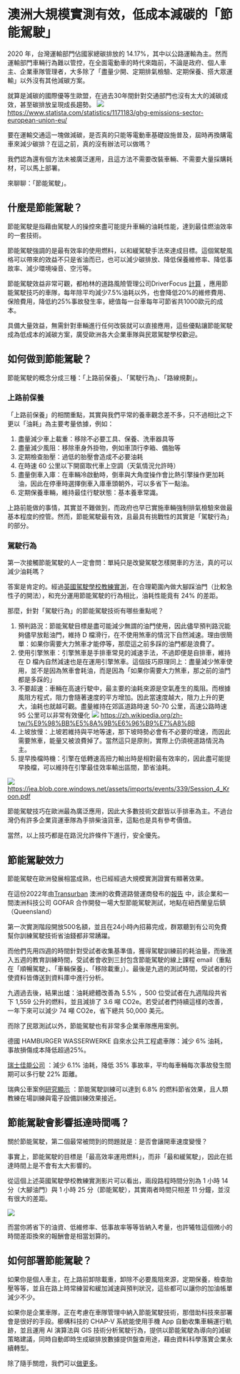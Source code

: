# 澳洲大規模實測有效，低成本減碳的「節能駕駛」


2020 年，台灣運輸部門佔國家總碳排放的 14.17%，其中以公路運輸為主。然而運輸部門車輛行為難以管控，在全面電動車的時代來臨前，不論是政府、個人車主、企業車隊管理者，大多除了「盡量少開、定期排氣檢驗、定期保養、搭大眾運輸」以外沒有其他減碳方案。

就算是減碳的國際優等生歐盟，在過去30年間針對交通部門也沒有太大的減碳成效，甚至碳排放呈現成長趨勢。
![](../005-Files/截圖%202023-02-23%20下午2.03.31.png)
https://www.statista.com/statistics/1171183/ghg-emissions-sector-european-union-eu/

要在運輸交通這一塊做減碳，是否真的只能等電動車基礎設施普及，屆時再換購電車來減少碳排？在這之前，真的沒有辦法可以做嗎？

我們認為還有個方法未被廣泛運用，且這方法不需要改裝車輛、不需要大量採購耗材，可以馬上部署。

來聊聊：「節能駕駛」。

## 什麼是節能駕駛？

節能駕駛是指藉由駕駛人的操控來盡可能提升車輛的油耗性能，達到最佳燃油效率的一套技術。

節能駕駛強調的是最有效率的使用燃料，以和緩駕駛手法來達成目標。這個駕駛風格可以帶來的效益不只是省油而已，也可以減少碳排放、降低保養維修率、降低事故率、減少環境噪音、空污等。

節能駕駛效益非常可觀，都柏林的道路風險管理公司DriverFocus [計算](https://www.driverfocus.ie/drivingcosts) ，應用節能駕駛技巧的車隊，每年除平均減少7.5%油耗以外，也會降低20%的維修費用、保險費用，降低約25%事故發生率，總值每一台車每年可節省共1000歐元的成本。

具備大量效益，無需針對車輛進行任何改裝就可以直接應用，這些優點讓節能駕駛成為低成本的減碳方案，廣受歐洲各大企業車隊與民眾駕駛學校歡迎。

## 如何做到節能駕駛？

節能駕駛的概念分成三種：「上路前保養」、「駕駛行為」、「路線規劃」。

### 上路前保養

「上路前保養」的相關重點，其實與我們平常的養車觀念差不多，只不過相比之下更以「油耗」為主要考量依據，例如：

1. 盡量減少車上載重：移除不必要工具、保養、洗車器具等
2. 盡量減少風阻：移除車身外掛物，例如車頂行李箱、備胎等
3. 定期檢查胎壓：過低的胎壓會造成不必要油耗
4. 在時速 60 公里以下開窗取代車上空調（天氣情況允許時）
5. 盡量倒車入庫：在車輛冷啟動時，倒車與大角度操作會比熱引擎操作更加耗油，因此在停車時選擇倒車入庫車頭朝外，可以多省下一點油。
6. 定期保養車輛，維持最佳行駛狀態：基本養車常識。

上路前能做的事情，其實並不難做到，而政府也早已實施車輛強制排氣檢驗來做最基本程度的控管。然而，節能駕駛最有效，且最具有挑戰性的其實是「駕駛行為」的部分。

### 駕駛行為

第一次接觸節能駕駛的人一定會問：單純只是改變駕駛怎樣開車的方法，真的可以減少油耗嗎？

答案是肯定的。經過[英國駕駛學校教練實測](https://www.youtube.com/watch?v=ZpNcc7bMLXA)，在合理範圍內做大腳踩油門（比較急性子的開法），和充分運用節能駕駛的行為相比，油耗性能竟有 24% 的差距。

那麼，針對「駕駛行為」的節能駕駛技術有哪些重點呢？

1. 預判路況：節能駕駛目標是盡可能減少無謂的油門使用，因此儘早預判路況能夠儘早放鬆油門，維持 D 檔滑行，在不使用煞車的情況下自然減速。理由很簡單：如果你需要大力煞車才能停等，那麼這之前多踩的油門都是浪費了。
2. 使用引擎煞車：引擎煞車是手排車常見的減速手法，不過即便是自排車，維持在 D 檔內自然減速也是在運用引擎煞車。這個技巧原理同上：盡量減少煞車使用，並不是因為煞車會耗油，而是因為「如果你需要大力煞車，那之前的油門都是多踩的」
3. 不要超速：車輛在高速行駛中，最主要的油耗來源是空氣產生的風阻。而根據風阻方程式，阻力會隨著速度的平方增加。因此當速度越大，阻力上升的更大，油耗也就越可觀。盡量維持在郊區道路時速 50-70 公里，高速公路時速 95 公里可以非常有效優化
![](../005-Files/截圖%202023-02-23%20下午2.38.59.png)
https://zh.wikipedia.org/zh-tw/%E9%98%BB%E5%8A%9B%E6%96%B9%E7%A8%8B
4. 上坡放慢：上坡若維持與平地等速，那下坡時勢必會有不必要的增速，而因此需要煞車，能量又被浪費掉了。當然這只是原則，實際上仍須視道路情況為主。
5. 提早換檔時機：引擎在低轉速高扭力輸出時是相對最有效率的，因此盡可能提早換檔，可以維持在引擎最佳效率輸出區間，節省油耗。
   
![](../005-Files/截圖%202023-02-23%20下午2.43.26.png)
https://iea.blob.core.windows.net/assets/imports/events/339/Session_4_Kroon.pdf

節能駕駛技巧在歐洲最為廣泛應用，因此大多數技術文獻皆以手排車為主。不過台灣仍有許多企業貨運車隊為手排柴油貨車，這點也是具有參考價值。

當然，以上技巧都是在路況允許條件下進行，安全優先。

## 節能駕駛效力

節能駕駛在歐洲發展相當成熟，也已經經過大規模實測證實有顯著效果。

在這份2022年由[Transurban](https://www.transurban.com/ecodriving) 澳洲的收費道路營運商發布的[報告](https://www.transurban.com/content/dam/transurban-pdfs/03/EcoDriving-Industry-Report-Feb22.pdf) 中，該企業和一間澳洲科技公司 GOFAR 合作開發一場大型節能駕駛測試，地點在紐西蘭皇后鎮（Queensland）

第一次實測階段開放500名額，並且在24小時內招募完成，群眾聽到有公司免費幫你訓練駕駛技術省油錢都非常踴躍。

而他們先用四週的時間針對受試者收集基準值，獲得駕駛訓練前的耗油量，而後進入五週的教育訓練時間，受試者會收到三封包含節能駕駛的線上課程 email（重點在「順暢駕駛」、「車輛保養」、「移除載重」）。最後是九週的測試時間，受試者的行使資料皆傳送到資料庫中進行分析。

九週過去後，結果出爐：油耗總體改善為 5.5% ，500 位受試者在九週階段共省下 1,559 公升的燃料，並且減排了 3.6 噸 CO2e。若受試者們持續這樣的改善，一年下來可以減少 74 噸 CO2e，省下總共 50,000 美元。

而除了民眾測試以外，節能駕駛也有非常多企業車隊應用案例。

德國 HAMBURGER WASSERWERKE 自來水公共工程處車隊：減少 6% 油耗，事故損傷成本降低超過25%。

[瑞士佳能公司](https://llufb.llu.lv/conference/economic_science_rural/2015/Latvia_ESRD_40_2015-132-140.pdf) ：減少 6.1% 油耗，降低 35% 事故率，平均每車輛每次事故發生間期可以多行駛 22% 距離。

瑞典公車案例[研究顯示](https://www.sciencedirect.com/science/article/abs/pii/S136192091300031X) ：節能駕駛訓練可以達到 6.8% 的燃料節省效果，且人類教練在場訓練與電子設備訓練效果接近。

## 節能駕駛會影響抵達時間嗎？

關於節能駕駛，第二個最常被問到的問題就是：是否會讓開車速度變慢？

事實上，節能駕駛的目標是「最高效率運用燃料」，而非「最和緩駕駛」，因此在抵達時間上是不會有太大影響的。

從這個上述英國駕駛學校教練實測影片可以看出，兩段路程時間分別為 1 小時 14 分（大腳油門）與 1 小時 25 分（節能駕駛），其實兩者時間只相差 11 分鐘，並沒有很大的差距。

![](../005-Files/截圖%202023-02-23%20下午5.21.30.png)

而當你將省下的油資、低維修率、低事故率等等皆納入考量，也許犧牲這個微小的時間差距換來的報酬會是相當划算的。

## 如何部署節能駕駛？

如果你是個人車主，在上路前卸除載重，卸除不必要風阻來源，定期保養，檢查胎壓等等，並且在路上時常練習和緩加減速與預判狀況，這些都可以讓你的加油帳單減少不少。

如果你是企業車隊，正在考慮在車隊管理中納入節能駕駛技術，那借助科技來部署會是很好的手段。櫛構科技的 CHAP-V 系統能使用手機 App 自動收集車輛運行軌跡，並且運用 AI 演算法與 GIS 技術分析駕駛行為，提供以節能駕駛為導向的減碳策略建議，同時自動即時生成碳排放數據提供盤查用途，藉由資料科學落實企業永續轉型。

除了隨手關燈，我們可以[做更多](https://combogic.com/#contact)。 


